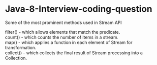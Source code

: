# Java-8-Interview-coding-question

Some of the most prominent methods used in Stream API 

filter()  - which allows elements that match the predicate. <br />
count()   - which counts the number of items in a stream.<br />
map()     - which applies a function in each element of Stream for transformation.<br />
collect() - which collects the final result of Stream processing into a Collection.<br />

